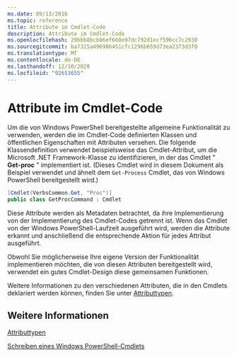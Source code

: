 ```yaml
---
ms.date: 09/13/2016
ms.topic: reference
title: Attribute im Cmdlet-Code
description: Attribute im Cmdlet-Code
ms.openlocfilehash: 296bb8bcb06ef660e97dc792d1ecf596cc7c2930
ms.sourcegitcommit: ba7315a496986451cfc1296b659d73ea2373d3f0
ms.translationtype: MT
ms.contentlocale: de-DE
ms.lasthandoff: 12/10/2020
ms.locfileid: "92653655"
---
```

# <a name="attributes-in-cmdlet-code"></a>Attribute im Cmdlet-Code

Um die von Windows PowerShell bereitgestellte allgemeine Funktionalität zu verwenden, werden die im Cmdlet-Code definierten Klassen und öffentlichen Eigenschaften mit Attributen versehen. Die folgende Klassendefinition verwendet beispielsweise das Cmdlet-Attribut, um die Microsoft .NET Framework-Klasse zu identifizieren, in der das Cmdlet " **Get-proc** " implementiert ist. (Dieses Cmdlet wird in diesem Dokument als Beispiel verwendet und ähnelt dem `Get-Process` Cmdlet, das von Windows PowerShell bereitgestellt wird.)

```csharp
[Cmdlet(VerbsCommon.Get, "Proc")]
public class GetProcCommand : Cmdlet
```

Diese Attribute werden als Metadaten betrachtet, da ihre Implementierung von der Implementierung des Cmdlet-Codes getrennt ist. Wenn das Cmdlet von der Windows PowerShell-Laufzeit ausgeführt wird, werden die Attribute erkannt und anschließend die entsprechende Aktion für jedes Attribut ausgeführt.

Obwohl Sie möglicherweise Ihre eigene Version der Funktionalität implementieren möchten, die von diesen Attributen bereitgestellt wird, verwendet ein gutes Cmdlet-Design diese gemeinsamen Funktionen.

Weitere Informationen zu den verschiedenen Attributen, die in den Cmdlets deklariert werden können, finden Sie unter [Attributtypen](./attribute-types.md).

## <a name="see-also"></a>Weitere Informationen

[Attributtypen](./attribute-types.md)

[Schreiben eines Windows PowerShell-Cmdlets](./writing-a-windows-powershell-cmdlet.md)
